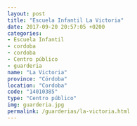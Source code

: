 ```yaml
---
layout: post
title: "Escuela Infantil La Victoria"
date: 2017-09-20 20:57:05 +0200
categories:
- Escuela Infantil
- cordoba
- cordoba
- Centro público
- guarderia
name: "La Victoria"
province: "Córdoba"
location: "Cordoba"
code: "14010385"
type: "Centro público"
img: guarderia.jpg
permalink: /guarderias/la-victoria.html
---
```

